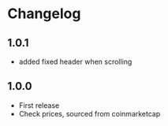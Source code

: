 # Changelog

## 1.0.1
 * added fixed header when scrolling

## 1.0.0
 * First release
 * Check prices, sourced from coinmarketcap
